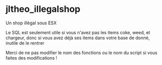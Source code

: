 # jltheo_illegalshop
Un shop illégal sous ESX

Le SQL est seulement utile si vous n'avez pas les items coke, weed, et chargeur, donc si vous avez déjà ses items dans votre base de donné, inutile de le rentrer

Merci de ne pas modifier le nom des fonctions ou le nom du script si vous faites des modifications !
